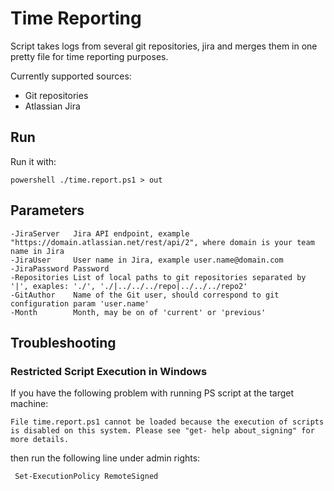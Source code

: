 # Time Reporting
Script takes logs from several git repositories, jira and merges them in one pretty file for time reporting purposes.

Currently supported sources:
- Git repositories
- Atlassian Jira

## Run
Run it with:
    
    powershell ./time.report.ps1 > out

## Parameters
    -JiraServer   Jira API endpoint, example "https://domain.atlassian.net/rest/api/2", where domain is your team name in Jira
    -JiraUser     User name in Jira, example user.name@domain.com
    -JiraPassword Password
    -Repositories List of local paths to git repositories separated by '|', exaples: './', './|../../../repo|../../../repo2'
    -GitAuthor    Name of the Git user, should correspond to git configuration param 'user.name'
    -Month        Month, may be on of 'current' or 'previous'

## Troubleshooting

### Restricted Script Execution in Windows
If you have the following problem with running PS script at the target machine:

    File time.report.ps1 cannot be loaded because the execution of scripts is disabled on this system. Please see "get- help about_signing" for more details.

then run the following line under admin rights:
     
     Set-ExecutionPolicy RemoteSigned
